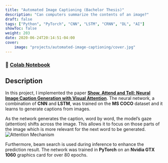 ```yaml
---
title: "Automated Image Captioning (Bachelor Thesis)"
description: "Can computers summarize the contents of an image?"
draft: false
tags: ["Python", "PyTorch", "CNN", "LSTM", "CRNN", "DL", "AI"]
showToc: false
weight: 203
date: 2020-06-24T20:14:51-04:00
cover:
    image: "projects/automated-image-captioning/cover.jpg"
--- 
```

<!-- dateString: Jan 2021 - May 2021 -->

### 🔗 [Colab Notebook](https://colab.research.google.com/drive/1Q553uslYW3Ho6P1G46SOEDxOS_VmHXfJ)

## Description
In this project, I implemented the paper **[Show, Attend and Tell: Neural Image Caption Generation with Visual Attention](https://arxiv.org/abs/1502.03044)**. The neural network, a combination of **CNN** and **LSTM**, was trained on the **MS COCO** dataset and it learns to generate captions from images. 

As the network generates the caption, word by word, the model’s gaze (attention) shifts across the image. This allows it to focus on those parts of the image which is more relevant for the next word to be generated. 
![Attention Mechanism](/projects/automated-image-captioning/img1.jpg)

Furthermore, beam search is used during inference to enhance the prediction result. The network was trained in **PyTorch** on an **Nvidia GTX 1060** graphics card for over 80 epochs.